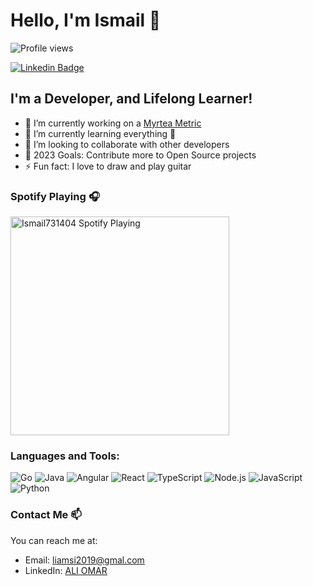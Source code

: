 # Hello, I'm Ismail 👋

![Profile views](https://gpvc.arturio.dev/Ismail731404)  

[![Linkedin Badge](https://img.shields.io/badge/-ismail731404-blue?style=flat-square&logo=Linkedin&logoColor=white&link=https://www.linkedin.com/in/ismail731404/)](https://www.linkedin.com/in/ismail-ali-omar-a63395185/) 

## I'm a Developer, and Lifelong Learner!

- 🔭 I’m currently working on a [Myrtea Metric](https://github.com/myrteametrics/myrtea-engine-api)
- 🌱 I’m currently learning everything 🤣
- 👯 I’m looking to collaborate with other developers
- 🥅 2023 Goals: Contribute more to Open Source projects
- ⚡ Fun fact: I love to draw and play guitar

### Spotify Playing 🎧

[<img src="https://open.spotify.com/user/d75rhss51bzwg6eccuquqrnyn" alt="Ismail731404 Spotify Playing" width="350" />](https://open.spotify.com/user/d75rhss51bzwg6eccuquqrnyn)

### Languages and Tools:

![Go](https://img.shields.io/badge/-Go-333333?style=flat&logo=go)
![Java](https://img.shields.io/badge/-Java-333333?style=flat&logo=java)
![Angular](https://img.shields.io/badge/-Angular-333333?style=flat&logo=angular)
![React](https://img.shields.io/badge/-React-333333?style=flat&logo=react)
![TypeScript](https://img.shields.io/badge/-TypeScript-333333?style=flat&logo=typescript)
![Node.js](https://img.shields.io/badge/-Node.js-333333?style=flat&logo=node.js)
![JavaScript](https://img.shields.io/badge/-JavaScript-333333?style=flat&logo=javascript)
![Python](https://img.shields.io/badge/-Python-333333?style=flat&logo=python)


<!-- ### Some of my favorite projects

- [Project 1](https://github.com/Ismail731404/project1)
- [Project 2](https://github.com/Ismail731404/project2)
- [Project 3](https://github.com/Ismail731404/project3) -->

<!-- ### :zap: GitHub Stats

![Ismail731404's GitHub stats](https://github-readme-stats.vercel.app/api?username=Ismail731404&show_icons=true&theme=radical) -->



### Contact Me 📫

You can reach me at:

- Email: liamsi2019@gmal.com
- LinkedIn: [ALI OMAR](https://www.linkedin.com/in/ismail-ali-omar-a63395185/)

